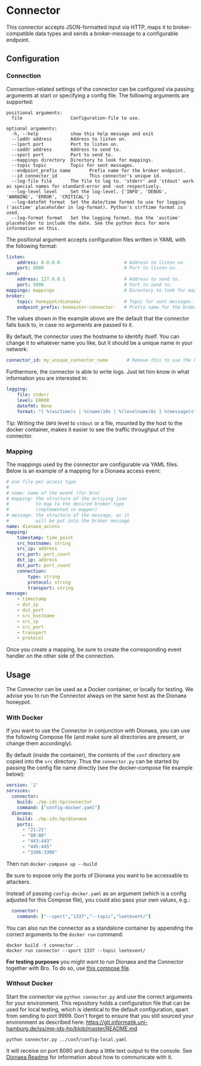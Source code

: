 Connector
=========

This connector accepts JSON-formatted input via HTTP, maps it to broker-compatible data types and sends a broker-message to a configurable endpoint.

## Configuration
### Connection
Connection-related settings of the connector can be configured via passing arguments at start or specifying a config file. The following arguments are supported:

```
positional arguments:
  file                  Configuration-file to use.

optional arguments:
  -h, --help            show this help message and exit
  --laddr address       Address to listen on.
  --lport port          Port to listen on.
  --saddr address       Address to send to.
  --sport port          Port to send to.
  --mappings directory  Directory to look for mappings.
  --topic topic         Topic for sent messages.
  --endpoint_prefix name       Prefix name for the broker endpoint.
  --id connector_id            This connector's unique id.
  --log-file file       The file to log to. 'stderr' and 'stdout' work as special names for standard-error and -out respectively.
  --log-level level     Set the log-level. {'INFO', 'DEBUG', 'WARNING', 'ERROR', 'CRITICAL'}
  --log-datefmt format  Set the date/time format to use for logging ('asctime' placeholder in log-format). Python's strftime format is used.
  --log-format format   Set the logging format. Use the 'asctime' placeholder to include the date. See the python docs for more information on this.
```

The positional argument accepts configuration files written in YAML with the following format:

```yaml
listen:
    address: 0.0.0.0                        # Address to listen on.
    port: 8080                              # Port to listen on.
send:
    address: 127.0.0.1                      # Address to send to.
    port: 5000                              # Port to send to.
mappings: mappings                          # Directory to look for mappings.
broker:
    topic: honeypot/dionaea/                # Topic for sent messages.
    endpoint_prefix: beemaster-connector-   # Prefix name for the broker endpoint.
```
The values shown in the example above are the default that the connector falls back to, in case no arguments are passed to it.

By default, the connector uses the hostname to identify itself. You can change it to whatever name you like, but it should be a unique name in your network:
```yaml
connector_id: my_unique_connector_name       # Remove this to use the hostname by default
```

Furthermore, the connector is able to write logs. Just let him know in what information you are interested in:
```yaml
logging:
    file: stderr
    level: ERROR
    datefmt: None
    format: "[ %(asctime)s | %(name)10s | %(levelname)8s ] %(message)s"
```
Tip: Writing the `INFO` level to `stdout` or a file, mounted by the host to the docker container, makes it easier to
  see the traffic throughput of the connector.

### Mapping
The mappings used by the connector are configurable via YAML files. Below is an example of a mapping for a Dionaea access event:

```yaml
# one file per access type
#
# name: name of the event (for bro)
# mapping: the structure of the arriving json
#          to map to the desired broker-type
#          (implemented in mapper)
# message: the structure of the message, as it
#          will be put into the broker message
name: dionaea_access
mapping:
    timestamp: time_point
    src_hostname: string
    src_ip: address
    src_port: port_count
    dst_ip: address
    dst_port: port_count
    connection:
        type: string
        protocol: string
        transport: string
message:
    - timestamp
    - dst_ip
    - dst_port
    - src_hostname
    - src_ip
    - src_port
    - transport
    - protocol
```

Once you create a mapping, be sure to create the corresponding event handler on the other side of the connection.

## Usage
The Connector can be used as a Docker container, or locally for testing.
We advise you to run the Connector always on the same host as the Dionaea honeypot.

### With Docker

If you want to use the Connector in conjunction with Dionaea, you can use the following Compose file (and make sure all directories are present, or change them accordingly).

By default (inside the container), the contents of the `conf` directory are copied into the `src` directory. Thus the `connector.py` can be started by passing the config file name directly (see the docker-compose file example below):

```yaml
version: '2'
services:
  connector:
    build: ./mp-ids-hp/connector
    command: ["config-docker.yaml"]
  dionaea:
    build: ./mp-ids-hp/dionaea
    ports:
      - "21:21"
      - "80:80"
      - "443:443"
      - "445:445"
      - "3306:3306"
```

Then run `docker-compose up --build`

Be sure to expose only the ports of Dionaea you want to be accessable to attackers.

Instead of passing `config-docker.yaml` as an argument (which is a config adjusted for this Compose file), you could also pass your own values, e.g.: 
```yaml
  connector:
    command: ["--sport","1337","--topic","leetevent/"]
```

You can also run the connector as a standalone container by appending the correct arguments to the `docker run` command:

```
docker build -t connector .
docker run connector --sport 1337 --topic leetevent/
```

**For testing purposes** you might want to run Dionaea and the Connector 
together with Bro. To do so, use [this compose file](https://git.informatik.uni-hamburg.de/iss/mp-ids-bro/blob/master/docker-compose.yml).

### Without Docker

Start the connector via `python connector.py` and use the correct arguments for your environment. This repository holds a configuration file that can be used for local testing, which is identical to the default configuration, apart from sending to port 9999. Don't forget to ensure that you still sourced your environment as described here: https://git.informatik.uni-hamburg.de/iss/mp-ids-hp/blob/master/README.md

`python connector.py ../conf/config-local.yaml`

It will receive on port 8080 and dump a little text output to the console.
See [Dionaea Readme](dionaea/README.md#talk-to-dionaea) for information about how to communicate with it.


